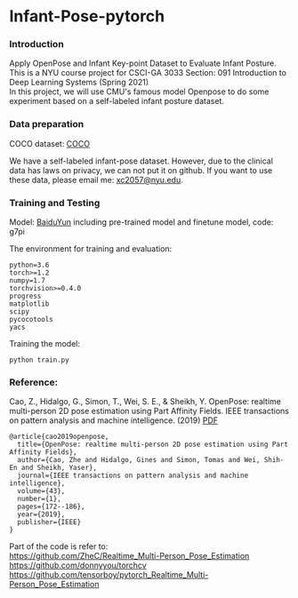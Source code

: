 # Infant-Pose-pytorch

### Introduction  
Apply OpenPose and Infant Key-point Dataset to Evaluate Infant Posture. This is a NYU course project for CSCI-GA 3033 Section: 091 Introduction to Deep Learning Systems (Spring 2021)  
In this project, we will use CMU's famous model Openpose to do some experiment based on a self-labeled infant posture dataset.


### Data preparation  

COCO dataset: [COCO](https://cocodataset.org/#home)  

We have a self-labeled infant-pose dataset. However, due to the clinical data has laws on privacy, we can not put it on github. If you want to use these data, please email me: xc2057@nyu.edu.  

### Training and Testing

Model: [BaiduYun](https://pan.baidu.com/s/1Mx7uPwKhgw8qVbxlBu1PrQ)  including pre-trained model and finetune model, code: g7pi  



The environment for training and evaluation:  
```
python=3.6
torch>=1.2
numpy=1.7
torchvision>=0.4.0
progress
matplotlib
scipy
pycocotools
yacs
```

Training the model:  
```
python train.py
```

### Reference:
Cao, Z., Hidalgo, G., Simon, T., Wei, S. E., & Sheikh, Y. OpenPose: realtime multi-person 2D pose estimation using Part Affinity Fields. IEEE transactions on pattern analysis and machine intelligence. (2019) [PDF](https://arxiv.org/pdf/1812.08008.pdf)
```
@article{cao2019openpose,
  title={OpenPose: realtime multi-person 2D pose estimation using Part Affinity Fields},
  author={Cao, Zhe and Hidalgo, Gines and Simon, Tomas and Wei, Shih-En and Sheikh, Yaser},
  journal={IEEE transactions on pattern analysis and machine intelligence},
  volume={43},
  number={1},
  pages={172--186},
  year={2019},
  publisher={IEEE}
}
```  

Part of the code is refer to:  
https://github.com/ZheC/Realtime_Multi-Person_Pose_Estimation  
https://github.com/donnyyou/torchcv  
https://github.com/tensorboy/pytorch_Realtime_Multi-Person_Pose_Estimation  
